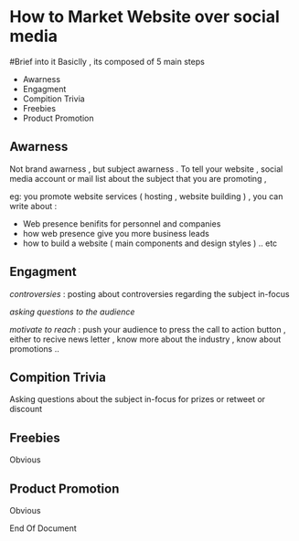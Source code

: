 # How to Market Website over social media

#Brief into it 
Basiclly , its composed of 5 main steps

* Awarness
* Engagment
* Compition Trivia
* Freebies
* Product Promotion


## Awarness
Not brand awarness , but subject awarness . To tell your website , social media account or mail list about the subject that you are promoting ,

eg: you promote website services ( hosting , website building ) , you can write about  :

* Web presence benifits for personnel and companies
* how web presence give you more business leads
* how to build a website ( main components and design styles ) 
.. etc

## Engagment
*controversies* : posting about controversies regarding the subject in-focus 

*asking questions to the audience*

*motivate to reach* :
 push your audience to press the call to action button , either to recive news letter , know more about the industry , know about promotions .. 


## Compition Trivia
Asking questions about the subject in-focus for prizes or retweet or discount 

## Freebies
Obvious

## Product Promotion
Obvious

End Of Document
